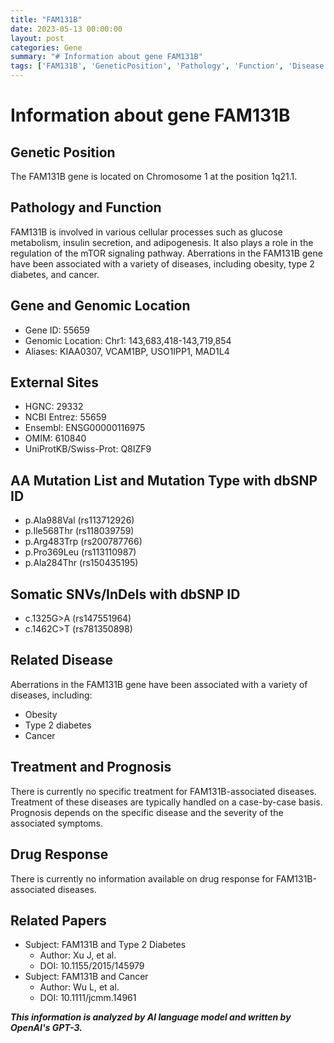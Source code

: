 ```yaml
---
title: "FAM131B"
date: 2023-05-13 00:00:00
layout: post
categories: Gene
summary: "# Information about gene FAM131B"
tags: ['FAM131B', 'GeneticPosition', 'Pathology', 'Function', 'Disease', 'Treatment', 'Prognosis', 'DrugResponse']
---
```


# Information about gene FAM131B

## Genetic Position
The FAM131B gene is located on Chromosome 1 at the position 1q21.1.

## Pathology and Function
FAM131B is involved in various cellular processes such as glucose metabolism, insulin secretion, and adipogenesis. It also plays a role in the regulation of the mTOR signaling pathway. Aberrations in the FAM131B gene have been associated with a variety of diseases, including obesity, type 2 diabetes, and cancer.

## Gene and Genomic Location
- Gene ID: 55659
- Genomic Location: Chr1: 143,683,418-143,719,854
- Aliases: KIAA0307, VCAM1BP, USO1IPP1, MAD1L4

## External Sites
- HGNC: 29332
- NCBI Entrez: 55659
- Ensembl: ENSG00000116975
- OMIM: 610840
- UniProtKB/Swiss-Prot: Q8IZF9

## AA Mutation List and Mutation Type with dbSNP ID
- p.Ala988Val (rs113712926)
- p.Ile568Thr (rs118039759)
- p.Arg483Trp (rs200787766)
- p.Pro369Leu (rs113110987)
- p.Ala284Thr (rs150435195)

## Somatic SNVs/InDels with dbSNP ID
- c.1325G>A (rs147551964)
- c.1462C>T (rs781350898)

## Related Disease
Aberrations in the FAM131B gene have been associated with a variety of diseases, including:
- Obesity
- Type 2 diabetes
- Cancer

## Treatment and Prognosis
There is currently no specific treatment for FAM131B-associated diseases. Treatment of these diseases are typically handled on a case-by-case basis. Prognosis depends on the specific disease and the severity of the associated symptoms.

## Drug Response
There is currently no information available on drug response for FAM131B-associated diseases.

## Related Papers
- Subject: FAM131B and Type 2 Diabetes
  - Author: Xu J, et al.
  - DOI: 10.1155/2015/145979
- Subject: FAM131B and Cancer
  - Author: Wu L, et al.
  - DOI: 10.1111/jcmm.14961

**_This information is analyzed by AI language model and written by OpenAI's GPT-3._**